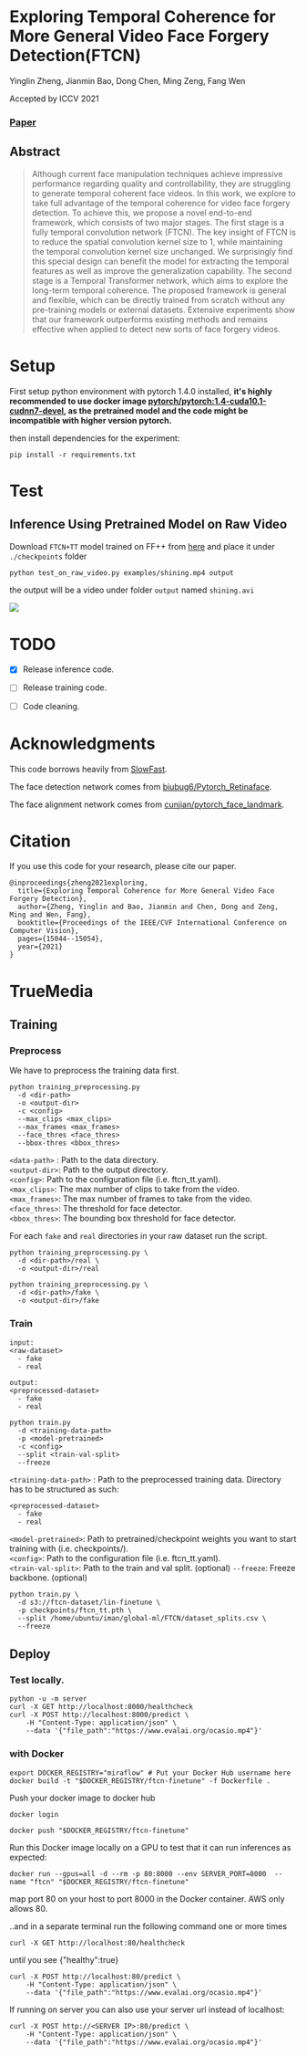 # Exploring Temporal Coherence for More General Video Face Forgery Detection(FTCN) 

Yinglin Zheng, Jianmin Bao, Dong Chen, Ming Zeng, Fang Wen

Accepted by ICCV 2021

### [Paper](https://arxiv.org/abs/2108.06693)  

## Abstract
> Although current face manipulation techniques achieve impressive performance regarding quality and controllability, they are struggling to generate temporal coherent face videos. In this work, we explore to take full advantage of the temporal coherence for video face forgery detection. To achieve this, we propose a novel end-to-end framework, which consists of two major stages. The first stage is a fully temporal convolution network (FTCN). The key insight of FTCN is to reduce the spatial convolution kernel size to 1, while maintaining the temporal convolution kernel size unchanged. We surprisingly find this special design can benefit the model for extracting the temporal features as well as improve the generalization capability. The second stage is a Temporal Transformer network, which aims to explore the long-term temporal coherence. The proposed framework is general and flexible, which can be directly trained from scratch without any pre-training models or external datasets. Extensive experiments show that our framework outperforms existing methods and remains effective when applied to detect new sorts of face forgery videos.


# Setup
First setup python environment with pytorch 1.4.0 installed, **it's highly recommended to use docker image [pytorch/pytorch:1.4-cuda10.1-cudnn7-devel](https://hub.docker.com/layers/pytorch/pytorch/1.4-cuda10.1-cudnn7-devel/images/sha256-c612782acc39256aac0637d58d297644066c62f6f84f0b88cfdc335bb25d0d22), as the pretrained model and the code might be incompatible with higher version pytorch.**

then install dependencies for the experiment:

```
pip install -r requirements.txt
```

# Test

## Inference Using Pretrained Model on Raw Video
Download `FTCN+TT` model trained on FF++ from [here](https://github.com/yinglinzheng/FTCN/releases/download/weights/ftcn_tt.pth) and place it under `./checkpoints` folder
```bash
python test_on_raw_video.py examples/shining.mp4 output
```
the output will be a video under folder `output` named `shining.avi`

![](./examples/shining.gif)

# TODO

- [x] Release inference code.
- [ ] Release training code.
- [ ] Code cleaning.


# Acknowledgments

This code borrows heavily from [SlowFast](https://github.com/facebookresearch/SlowFast).

The face detection network comes from [biubug6/Pytorch_Retinaface](https://github.com/biubug6/Pytorch_Retinaface).

The face alignment network comes from [cunjian/pytorch_face_landmark](https://github.com/cunjian/pytorch_face_landmark).



# Citation
If you use this code for your research, please cite our paper.
```
@inproceedings{zheng2021exploring,
  title={Exploring Temporal Coherence for More General Video Face Forgery Detection},
  author={Zheng, Yinglin and Bao, Jianmin and Chen, Dong and Zeng, Ming and Wen, Fang},
  booktitle={Proceedings of the IEEE/CVF International Conference on Computer Vision},
  pages={15044--15054},
  year={2021}
}
```

# TrueMedia
## Training
### Preprocess
We have to preprocess the training data first.
```
python training_preprocessing.py
  -d <dir-path>
  -o <output-dir>
  -c <config>
  --max_clips <max_clips>
  --max_frames <max_frames>
  --face_thres <face_thres>
  --bbox-thres <bbox_thres>
```
`<data-path>` : Path to the data directory. <br/>
`<output-dir>`: Path to the output directory. <br/>
`<config>`: Path to the configuration file (i.e. ftcn_tt.yaml).<br/>
`<max_clips>`: The max number of clips to take from the video. <br/>
`<max_frames>`: The max number of frames to take from the video. <br/>
`<face_thres>`: The threshold for face detector. <br/>
`<bbox_thres>`: The bounding box threshold for face detector. <br/>

For each `fake` and `real` directories in your raw dataset run the script.

```
python training_preprocessing.py \ 
  -d <dir-path>/real \
  -o <output-dir>/real

python training_preprocessing.py \
  -d <dir-path>/fake \
  -o <output-dir>/fake
```

### Train
```
input:
<raw-dataset>
  - fake
  - real

output:
<preprocessed-dataset>
  - fake
  - real
```

```
python train.py 
  -d <training-data-path>
  -p <model-pretrained>
  -c <config>
  --split <train-val-split>
  --freeze
```

`<training-data-path>` : Path to the preprocessed training data. Directory has to be structured as such:
```
<preprocessed-dataset>
  - fake
  - real
```
`<model-pretrained>`: Path to pretrained/checkpoint weights you want to start training with (i.e. checkpoints/).<br/>
`<config>`: Path to the configuration file (i.e. ftcn_tt.yaml).<br/>
`<train-val-split>`: Path to the train and val split. (optional)
`--freeze`: Freeze backbone. (optional)

```
python train.py \
  -d s3://ftcn-dataset/lin-finetune \
  -p checkpoints/ftcn_tt.pth \
  --split /home/ubuntu/iman/global-ml/FTCN/dataset_splits.csv \
  --freeze
```
## Deploy

### Test locally.
```
python -u -m server
curl -X GET http://localhost:8000/healthcheck
curl -X POST http://localhost:8000/predict \
    -H "Content-Type: application/json" \
    --data '{"file_path":"https://www.evalai.org/ocasio.mp4"}'
```

### with Docker 

```
export DOCKER_REGISTRY="miraflow" # Put your Docker Hub username here  
docker build -t "$DOCKER_REGISTRY/ftcn-finetune" -f Dockerfile .
```

Push your docker image to docker hub
```
docker login

docker push "$DOCKER_REGISTRY/ftcn-finetune"
```


Run this Docker image locally on a GPU to test that it can run inferences as expected:
```
docker run --gpus=all -d --rm -p 80:8000 --env SERVER_PORT=8000  --name "ftcn" "$DOCKER_REGISTRY/ftcn-finetune"
```

map port 80 on your host to port 8000 in the Docker container. AWS only allows 80.

..and in a separate terminal run the following command one or more times

```
curl -X GET http://localhost:80/healthcheck
```
until you see {"healthy":true}

```
curl -X POST http://localhost:80/predict \
    -H "Content-Type: application/json" \
    --data '{"file_path":"https://www.evalai.org/ocasio.mp4"}'
```
If running on server you can also use your server url instead of localhost:
```
curl -X POST http://<SERVER IP>:80/predict \
    -H "Content-Type: application/json" \
    --data '{"file_path":"https://www.evalai.org/ocasio.mp4"}'
```